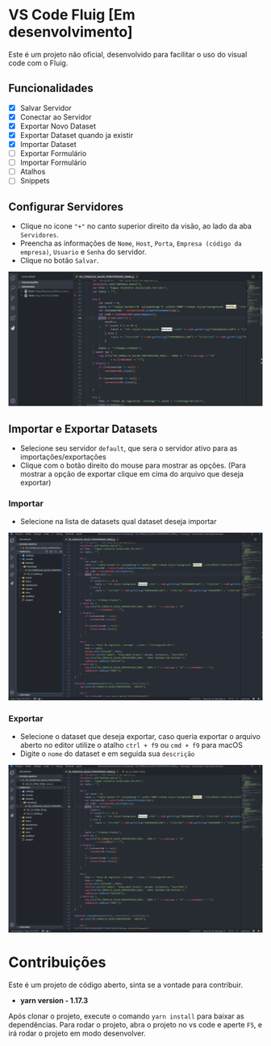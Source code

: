 # VS Code Fluig [Em desenvolvimento]

Este é um projeto não oficial, desenvolvido para facilitar o uso do visual code com o Fluig.

## Funcionalidades
* [x] Salvar Servidor
* [x] Conectar ao Servidor
* [x] Exportar Novo Dataset
* [x] Exportar Dataset quando ja existir
* [x] Importar Dataset
* [ ] Exportar Formulário
* [ ] Importar Formulário
* [ ] Atalhos
* [ ] Snippets

## Configurar Servidores

* Clique no icone `"+"` no canto superior direito da visão, ao lado da aba `Servidores`.
* Preencha as informações de `Nome`, `Host`, `Porta`, `Empresa (código da empresa)`, `Usuario` e `Senha` do servidor.
* Clique no botão `Salvar`.

![New server](prints/servidores.gif)

## Importar e Exportar Datasets

* Selecione seu servidor `default`, que sera o servidor ativo para as importações/exportações
* Clique com o botão direito do mouse para mostrar as opções. (Para mostrar a opção de exportar clique em cima do arquivo que deseja exportar)

### Importar

* Selecione na lista de datasets qual dataset deseja importar

![Import Dataset](prints/importar.gif)

### Exportar

* Selecione o dataset que deseja exportar, caso queria exportar o arquivo aberto no editor utilize o atalho `ctrl + f9` ou `cmd + f9` para macOS
* Digite o `nome` do dataset e em seguida sua `descrição`

![Export Dataset](prints/exportar.gif)

# Contribuições

Este é um projeto de código aberto, sinta se a vontade para contribuir.

* **yarn version - 1.17.3**

Após clonar o projeto, execute o comando `yarn install` para baixar as dependências. 
Para rodar o projeto, abra o projeto no vs code e aperte `F5`, e irá rodar o projeto em modo desenvolver.
